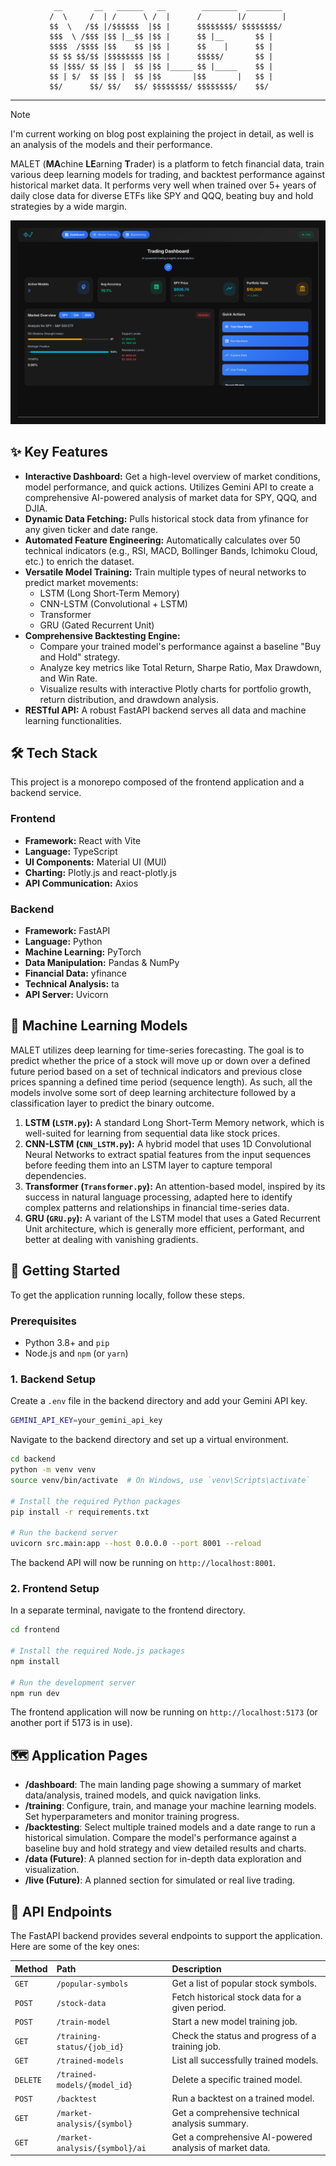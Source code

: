 <div align="center">
 
```
 __       __   ______   __        ________  ________ 
/  \     /  | /      \ /  |      /        |/        |
$$  \   /$$ |/$$$$$$  |$$ |      $$$$$$$$/ $$$$$$$$/ 
$$$  \ /$$$ |$$ |__$$ |$$ |      $$ |__       $$ |   
$$$$  /$$$$ |$$    $$ |$$ |      $$    |      $$ |   
$$ $$ $$/$$ |$$$$$$$$ |$$ |      $$$$$/       $$ |   
$$ |$$$/ $$ |$$ |  $$ |$$ |_____ $$ |_____    $$ |   
$$ | $/  $$ |$$ |  $$ |$$       |$$       |   $$ |   
$$/      $$/ $$/   $$/ $$$$$$$$/ $$$$$$$$/    $$/    
```
</div>

---                                                     

> [!NOTE]
> I'm current working on blog post explaining the project in detail, as well is an analysis of the models and their performance.

MALET (**MA**chine **LE**arning **T**rader) is a platform to fetch financial data, train various deep learning models for trading, and backtest performance against historical market data. It performs very well when trained over 5+ years of daily close data for diverse ETFs like SPY and QQQ, beating buy and hold strategies by a wide margin.

![MALET dashboard](img/dashboard.svg)

## ✨ Key Features

* **Interactive Dashboard:** Get a high-level overview of market conditions, model performance, and quick actions. Utilizes Gemini API to create a comprehensive AI-powered analysis of market data for SPY, QQQ, and DJIA.
* **Dynamic Data Fetching:** Pulls historical stock data from yfinance for any given ticker and date range.
* **Automated Feature Engineering:** Automatically calculates over 50 technical indicators (e.g., RSI, MACD, Bollinger Bands, Ichimoku Cloud, etc.) to enrich the dataset.
* **Versatile Model Training:** Train multiple types of neural networks to predict market movements:
    * LSTM (Long Short-Term Memory)
    * CNN-LSTM (Convolutional + LSTM)
    * Transformer
    * GRU (Gated Recurrent Unit)
* **Comprehensive Backtesting Engine:**
    * Compare your trained model's performance against a baseline "Buy and Hold" strategy.
    * Analyze key metrics like Total Return, Sharpe Ratio, Max Drawdown, and Win Rate.
    * Visualize results with interactive Plotly charts for portfolio growth, return distribution, and drawdown analysis.
* **RESTful API:** A robust FastAPI backend serves all data and machine learning functionalities.

## 🛠️ Tech Stack

This project is a monorepo composed of the frontend application and a backend service.

### Frontend

* **Framework:** React with Vite
* **Language:** TypeScript
* **UI Components:** Material UI (MUI)
* **Charting:** Plotly.js and react-plotly.js
* **API Communication:** Axios

### Backend

* **Framework:** FastAPI
* **Language:** Python
* **Machine Learning:** PyTorch
* **Data Manipulation:** Pandas & NumPy
* **Financial Data:** yfinance
* **Technical Analysis:** ta
* **API Server:** Uvicorn

## 🧠 Machine Learning Models

MALET utilizes deep learning for time-series forecasting. The goal is to predict whether the price of a stock will move up or down over a defined future period based on a set of technical indicators and previous close prices spanning a defined time period (sequence length). As such, all the models involve some sort of deep learning architecture followed by a classification layer to predict the binary outcome.

1.  **LSTM (`LSTM.py`):** A standard Long Short-Term Memory network, which is well-suited for learning from sequential data like stock prices.
2.  **CNN-LSTM (`CNN_LSTM.py`):** A hybrid model that uses 1D Convolutional Neural Networks to extract spatial features from the input sequences before feeding them into an LSTM layer to capture temporal dependencies.
3.  **Transformer (`Transformer.py`):** An attention-based model, inspired by its success in natural language processing, adapted here to identify complex patterns and relationships in financial time-series data.
4.  **GRU (`GRU.py`):** A variant of the LSTM model that uses a Gated Recurrent Unit architecture, which is generally more efficient, performant, and better at dealing with vanishing gradients.

## 🚀 Getting Started

To get the application running locally, follow these steps.

### Prerequisites

* Python 3.8+ and `pip`
* Node.js and `npm` (or `yarn`)

### 1. Backend Setup

Create a `.env` file in the backend directory and add your Gemini API key.

```bash
GEMINI_API_KEY=your_gemini_api_key
```

Navigate to the backend directory and set up a virtual environment.

```bash
cd backend
python -m venv venv
source venv/bin/activate  # On Windows, use `venv\Scripts\activate`

# Install the required Python packages
pip install -r requirements.txt

# Run the backend server
uvicorn src.main:app --host 0.0.0.0 --port 8001 --reload
```

The backend API will now be running on `http://localhost:8001`.

### 2. Frontend Setup

In a separate terminal, navigate to the frontend directory.

```bash
cd frontend

# Install the required Node.js packages
npm install

# Run the development server
npm run dev
```

The frontend application will now be running on `http://localhost:5173` (or another port if 5173 is in use).

## 🗺️ Application Pages

* **/dashboard**: The main landing page showing a summary of market data/analysis, trained models, and quick navigation links.
* **/training**: Configure, train, and manage your machine learning models. Set hyperparameters and monitor training progress.
* **/backtesting**: Select multiple trained models and a date range to run a historical simulation. Compare the model's performance against a baseline buy and hold strategy and view detailed results and charts.
* **/data (Future)**: A planned section for in-depth data exploration and visualization.
* **/live (Future)**: A planned section for simulated or real live trading.

## 🔗 API Endpoints

The FastAPI backend provides several endpoints to support the application. Here are some of the key ones:

| Method   | Path                               | Description                                             |
| :------  | :--------------------------------- | :------------------------------------------------------ |
| `GET`    | `/popular-symbols`                 | Get a list of popular stock symbols.                    |
| `POST`   | `/stock-data`                      | Fetch historical stock data for a given period.         |
| `POST`   | `/train-model`                     | Start a new model training job.                         |
| `GET`    | `/training-status/{job_id}`        | Check the status and progress of a training job.        |
| `GET`    | `/trained-models`                  | List all successfully trained models.                   |
| `DELETE` | `/trained-models/{model_id}`       | Delete a specific trained model.                        |
| `POST`   | `/backtest`                        | Run a backtest on a trained model.                      |
| `GET`    | `/market-analysis/{symbol}`        | Get a comprehensive technical analysis summary.         |
| `GET`    | `/market-analysis/{symbol}/ai`     | Get a comprehensive AI-powered analysis of market data. |
